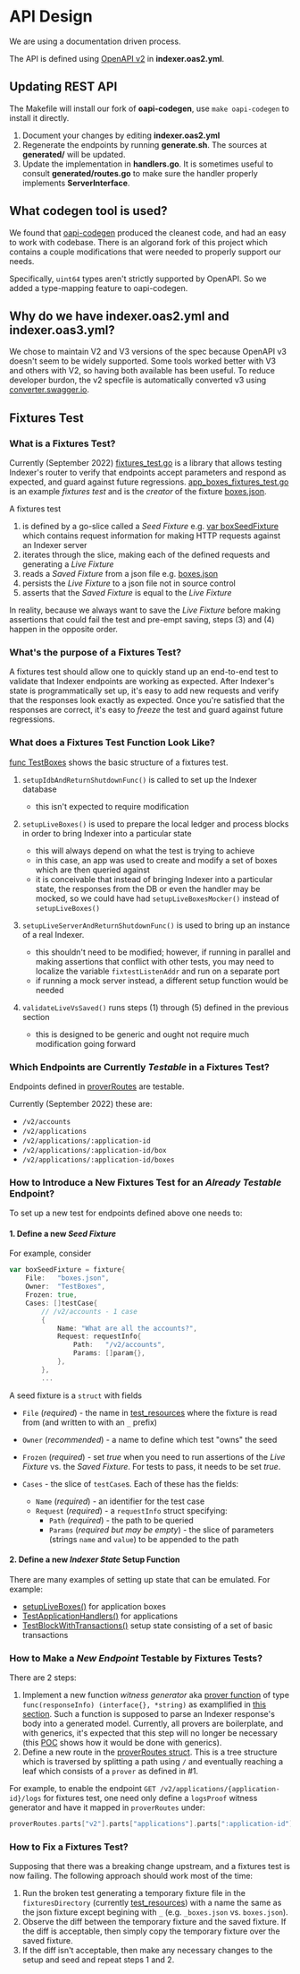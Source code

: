 # API Design

We are using a documentation driven process.

The API is defined using [OpenAPI v2](https://swagger.io/specification/v2/) in **indexer.oas2.yml**.

## Updating REST API

The Makefile will install our fork of **oapi-codegen**, use `make oapi-codegen` to install it directly.

1. Document your changes by editing **indexer.oas2.yml**
2. Regenerate the endpoints by running **generate.sh**. The sources at **generated/** will be updated.
3. Update the implementation in **handlers.go**. It is sometimes useful to consult **generated/routes.go** to make sure the handler properly implements **ServerInterface**.

## What codegen tool is used?

We found that [oapi-codegen](https://github.com/deepmap/oapi-codegen) produced the cleanest code, and had an easy to work with codebase. 
There is an algorand fork of this project which contains a couple modifications that were needed to properly support our needs.

Specifically, `uint64` types aren't strictly supported by OpenAPI. So we added a type-mapping feature to oapi-codegen.

## Why do we have indexer.oas2.yml and indexer.oas3.yml?

We chose to maintain V2 and V3 versions of the spec because OpenAPI v3 doesn't seem to be widely supported. Some tools worked better with V3 and others with V2, so having both available has been useful.
To reduce developer burdon, the v2 specfile is automatically converted v3 using [converter.swagger.io](http://converter.swagger.io/).

## Fixtures Test

### What is a **Fixtures Test**?

Currently (September 2022) [fixtures_test.go](./fixtures_test.go) is a library that allows testing Indexer's router to verify that endpoints accept parameters and respond as expected,
and guard against future regressions. [app_boxes_fixtures_test.go](./app_boxes_fixtures_test.go) is an example _fixtures test_ and is the _creator_ of the fixture [boxes.json](./test_resources/boxes.json).

A fixtures test

1. is defined by a go-slice called a _Seed Fixture_  e.g. [var boxSeedFixture](https://github.com/algorand/indexer/blob/b5025ad640fabac0d778b4cac60d558a698ed560/api/app_boxes_fixtures_test.go#L302-L692)
which contains request information for making HTTP requests against an Indexer server
2. iterates through the slice, making each of the defined requests and generating a _Live Fixture_
3. reads a _Saved Fixture_ from a json file e.g. [boxes.json](./test_resources/boxes.json)
4. persists the _Live Fixture_ to a json file not in source control
5. asserts that the _Saved Fixture_ is equal to the _Live Fixture_

In reality, because we always want to save the _Live Fixture_ before making assertions that could fail the test and pre-empt saving, steps (3) and (4) happen in the opposite order.

### What's the purpose of a Fixtures Test?

A fixtures test should allow one to quickly stand up an end-to-end test to validate that Indexer endpoints are working as expected. After Indexer's state is programmatically set up, 
it's easy to add new requests and verify that the responses look exactly as expected. Once you're satisfied that the responses are correct, it's easy to _freeze_ the test and guard against future regressions.

### What does a **Fixtures Test Function** Look Like?

[func TestBoxes](https://github.com/algorand/indexer/blob/b5025ad640fabac0d778b4cac60d558a698ed560/api/app_boxes_fixtures_test.go#L694_L704) shows the basic structure of a fixtures test.

1. `setupIdbAndReturnShutdownFunc()` is called to set up the Indexer database

   * this isn't expected to require modification

2. `setupLiveBoxes()` is used to prepare the local ledger and process blocks in order to bring Indexer into a particular state
   * this will always depend on what the test is trying to achieve
   * in this case, an app was used to create and modify a set of boxes which are then queried against
   * it is conceivable that instead of bringing Indexer into a particular state, the responses from the DB or even the handler may be mocked, so we could have had `setupLiveBoxesMocker()` instead of `setupLiveBoxes()`

3. `setupLiveServerAndReturnShutdownFunc()` is used to bring up an instance of a real Indexer.

   * this shouldn't need to be modified; however, if running in parallel and making assertions that conflict with other tests,
   you may need to localize the variable `fixtestListenAddr` and run on a separate port
   * if running a mock server instead, a different setup function would be needed

4. `validateLiveVsSaved()` runs steps (1) through (5) defined in the previous section
  
   * this is designed to be generic and ought not require much modification going forward

### Which Endpoints are Currently _Testable_ in a Fixtures Test?

Endpoints defined in [proverRoutes](https://github.com/algorand/indexer/blob/b955a31b10d8dce7177383895ed8e57206d69f67/api/fixtures_test.go#L232-L263) are testable.

Currently (September 2022) these are:

* `/v2/accounts`
* `/v2/applications`
* `/v2/applications/:application-id`
* `/v2/applications/:application-id/box`
* `/v2/applications/:application-id/boxes`

### How to Introduce a New Fixtures Test for an _Already Testable_ Endpoint?

To set up a new test for endpoints defined above one needs to:

#### 1. Define a new _Seed Fixture_

For example, consider

```go
var boxSeedFixture = fixture{
	File:   "boxes.json",
	Owner:  "TestBoxes",
	Frozen: true,
	Cases: []testCase{
		// /v2/accounts - 1 case
		{
			Name: "What are all the accounts?",
			Request: requestInfo{
				Path:   "/v2/accounts",
				Params: []param{},
			},
		},
        ...
```

A seed fixture is a `struct` with fields

* `File` (_required_) - the name in [test_resources](./test_resources/) where the fixture is read from (and written to with an `_` prefix)
* `Owner` (_recommended_) - a name to define which test "owns" the seed
* `Frozen` (_required_) - set _true_ when you need to run assertions of the _Live Fixture_ vs. the _Saved Fixture_. For tests to pass, it needs to be set _true_.
* `Cases` - the slice of `testCase`s. Each of these has the fields:

  * `Name` (_required_) - an identifier for the test case
  * `Request` (_required_) - a `requestInfo` struct specifying:
    * `Path` (_required_) - the path to be queried
    * `Params` (_required but may be empty_) - the slice of parameters (strings `name` and `value`) to be appended to the path

#### 2. Define a new _Indexer State_ Setup Function

There are many examples of setting up state that can be emulated. For example:

* [setupLiveBoxes()](https://github.com/algorand/indexer/blob/b5025ad640fabac0d778b4cac60d558a698ed560/api/app_boxes_fixtures_test.go#L43) for application boxes
* [TestApplicationHandlers()](https://github.com/algorand/indexer/blob/3a9095c2b5ee25093708f980445611a03f2cf4e2/api/handlers_e2e_test.go#L93) for applications
* [TestBlockWithTransactions()](https://github.com/algorand/indexer/blob/800cb135a0c6da0109e7282acf85cbe1961930c6/idb/postgres/postgres_integration_test.go#L339)
setup state consisting of a set of basic transactions

### How to Make a _New Endpoint_ Testable by Fixtures Tests?

There are 2 steps:

1. Implement a new function _witness generator_ aka [prover function](https://github.com/algorand/indexer/blob/b955a31b10d8dce7177383895ed8e57206d69f67/api/fixtures_test.go#L103) of
type `func(responseInfo) (interface{}, *string)` as examplified in [this section](https://github.com/algorand/indexer/blob/b955a31b10d8dce7177383895ed8e57206d69f67/api/fixtures_test.go#L107-L200).
Such a function is supposed to parse an Indexer response's body into a generated model. Currently, all provers are boilerplate, and with generics, it's expected that this step will no longer be necessary
(this [POC](https://github.com/tzaffi/indexer/blob/generic-boxes/api/fixtures_test.go#L119-L155) shows how it would be done with generics).
2. Define a new route in the [proverRoutes struct](https://github.com/algorand/indexer/blob/b955a31b10d8dce7177383895ed8e57206d69f67/api/fixtures_test.go#L232_L263).
This is a tree structure which is traversed by splitting a path using `/` and eventually reaching a leaf which consists of a `prover` as defined in #1. 

For example, to enable the endpoint `GET /v2/applications/{application-id}/logs` for fixtures test, one need only define a `logsProof` witness generator and have it mapped in `proverRoutes` under:

```go
proverRoutes.parts["v2"].parts["applications"].parts[":application-id"].parts["logs"] = logsProof
```

### How to Fix a Fixtures Test?

Supposing that there was a breaking change upstream, and a fixtures test is now failing. The following approach should work most of the time:

1. Run the broken test generating a temporary fixture file in the `fixturesDirectory` (currently [test_resources](./test_resources/)) with a name the same as the json fixture except begining with `_`
(e.g. `_boxes.json` vs. `boxes.json`).
2. Observe the diff between the temporary fixture and the saved fixture. If the diff is acceptable, then simply copy the temporary fixture over the saved fixture.
3. If the diff isn't acceptable, then make any necessary changes to the setup and seed and repeat steps 1 and 2.
